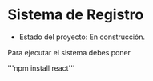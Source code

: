 <h1> Sistema de Registro</h1>

- Estado del proyecto: En construcción.

Para ejecutar el sistema debes poner

'''npm install react'''
